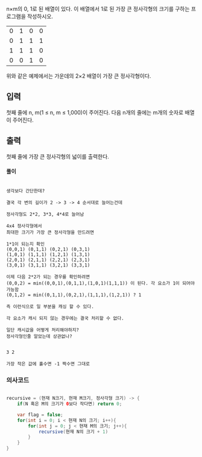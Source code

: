 n×m의 0, 1로 된 배열이 있다. 이 배열에서 1로 된 가장 큰 정사각형의 크기를 구하는 프로그램을 작성하시오.

|   |   |   |   |
|---|---|---|---|
|0|1|0|0|
|0|1|1|1|
|1|1|1|0|
|0|0|1|0|

위와 같은 예제에서는 가운데의 2×2 배열이 가장 큰 정사각형이다.

## 입력

첫째 줄에 n, m(1 ≤ n, m ≤ 1,000)이 주어진다. 다음 n개의 줄에는 m개의 숫자로 배열이 주어진다.

## 출력

첫째 줄에 가장 큰 정사각형의 넓이를 출력한다.

#### 풀이
```

생각보다 간단한데?

결국 각 변의 길이가 2 -> 3 -> 4 순서대로 늘어는건데

정사각형도 2*2, 3*3, 4*4로 늘어남

4x4 정사각형에서
최대한 크기가 가장 큰 정사각형을 만드려면

1*1이 되는지 확인
(0,0,1) (0,1,1) (0,2,1) (0,3,1)
(1,0,1) (1,1,1) (1,2,1) (1,3,1)
(2,0,1) (2,1,1) (2,2,1) (2,3,1)
(3,0,1) (3,1,1) (3,2,1) (3,3,1)

이제 다음 2*2가 되는 경우를 확인하려면
(0,0,2) = min((0,0,1),(0,1,1),(1,0,1)(1,1,1)) 이 된다. 각 요소가 1이 되어야 가능함
(0,1,2) = min((0,1,1),(0,2,1),(1,1,1),(1,2,1)) ? 1 

즉 이런식으로 일 부분을 캐싱 할 수 있다.

각 요소가 캐시 되지 않는 경우에는 결국 처리할 수 없다.

일단 캐시값을 어떻게 처리해야하지?
정사각형인줄 알았는데 상관없나?


3 2

가장 작은 값에 홀수면 -1 짝수면 그대로

```
### 의사코드
```java

recursive = (현재 N크기, 현재 M크기, 정사각형 크기) -> {
	if(N 혹은 M의 크기가 0보다 작다면) return 0;

	var flag = false; 
	for(int i = 0; i < 현재 N의 크기; i++){
		for(int j = 0; j < 현재 M의 크기; j++){
			recursive(현재 N의 크기 + 1)
		}	   
	}
}
```